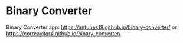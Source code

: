 # Binary Converter

Binary Converter app: https://antunes18.github.io/binary-converter/ or https://correavitor4.github.io/binary-converter/
